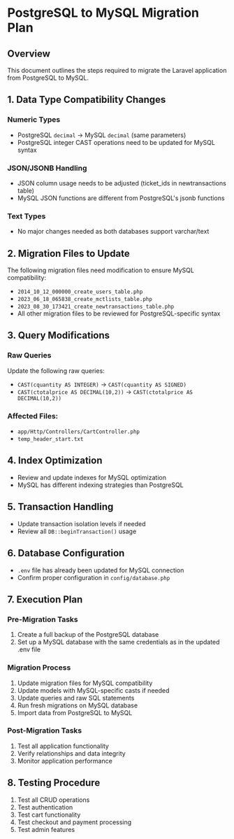 # PostgreSQL to MySQL Migration Plan

## Overview
This document outlines the steps required to migrate the Laravel application from PostgreSQL to MySQL.

## 1. Data Type Compatibility Changes

### Numeric Types
- PostgreSQL `decimal` -> MySQL `decimal` (same parameters)
- PostgreSQL integer CAST operations need to be updated for MySQL syntax

### JSON/JSONB Handling
- JSON column usage needs to be adjusted (ticket_ids in newtransactions table)
- MySQL JSON functions are different from PostgreSQL's jsonb functions

### Text Types
- No major changes needed as both databases support varchar/text

## 2. Migration Files to Update

The following migration files need modification to ensure MySQL compatibility:
- `2014_10_12_000000_create_users_table.php`
- `2023_06_18_065838_create_mctlists_table.php`
- `2023_08_30_173421_create_newtransactions_table.php`
- All other migration files to be reviewed for PostgreSQL-specific syntax

## 3. Query Modifications

### Raw Queries
Update the following raw queries:
- `CAST(cquantity AS INTEGER)` -> `CAST(cquantity AS SIGNED)`
- `CAST(ctotalprice AS DECIMAL(10,2))` -> `CAST(ctotalprice AS DECIMAL(10,2))`

### Affected Files:
- `app/Http/Controllers/CartController.php`
- `temp_header_start.txt`

## 4. Index Optimization
- Review and update indexes for MySQL optimization
- MySQL has different indexing strategies than PostgreSQL

## 5. Transaction Handling
- Update transaction isolation levels if needed
- Review all `DB::beginTransaction()` usage

## 6. Database Configuration
- `.env` file has already been updated for MySQL connection
- Confirm proper configuration in `config/database.php`

## 7. Execution Plan

### Pre-Migration Tasks
1. Create a full backup of the PostgreSQL database
2. Set up a MySQL database with the same credentials as in the updated .env file

### Migration Process
1. Update migration files for MySQL compatibility
2. Update models with MySQL-specific casts if needed
3. Update queries and raw SQL statements
4. Run fresh migrations on MySQL database
5. Import data from PostgreSQL to MySQL

### Post-Migration Tasks
1. Test all application functionality
2. Verify relationships and data integrity
3. Monitor application performance

## 8. Testing Procedure
1. Test all CRUD operations
2. Test authentication
3. Test cart functionality
4. Test checkout and payment processing
5. Test admin features 
